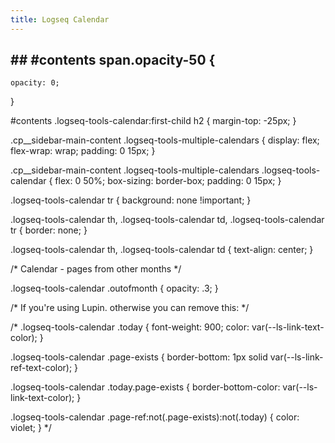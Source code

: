 ```yaml
---
title: Logseq Calendar
---
```


## ## #contents span.opacity-50 {
    opacity: 0;
}

#contents .logseq-tools-calendar:first-child h2 {
    margin-top: -25px;
}

.cp__sidebar-main-content .logseq-tools-multiple-calendars {
    display: flex;
    flex-wrap: wrap;
    padding: 0 15px;
}

.cp__sidebar-main-content .logseq-tools-multiple-calendars .logseq-tools-calendar {
    flex: 0 50%;
    box-sizing: border-box;
    padding: 0 15px;
}

.logseq-tools-calendar tr {
    background: none !important;
}

.logseq-tools-calendar th,
.logseq-tools-calendar td,
.logseq-tools-calendar tr {
    border: none;
}

.logseq-tools-calendar th,
.logseq-tools-calendar td {
    text-align: center;
}


/* Calendar - pages from other months */

.logseq-tools-calendar .outofmonth {
    opacity: .3;
}

/* If you're using Lupin.
   otherwise you can remove this: */

/* 
.logseq-tools-calendar .today {
    font-weight: 900;
    color: var(--ls-link-text-color);
}

.logseq-tools-calendar .page-exists {
    border-bottom: 1px solid var(--ls-link-ref-text-color);
}

.logseq-tools-calendar .today.page-exists {
    border-bottom-color: var(--ls-link-text-color);
}

.logseq-tools-calendar .page-ref:not(.page-exists):not(.today) {
    color: violet;
}
*/
    